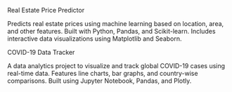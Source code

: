 Real Estate Price Predictor

Predicts real estate prices using machine learning based on location, area, and other features. Built with Python, Pandas, and Scikit-learn. Includes interactive data visualizations using Matplotlib and Seaborn.

COVID-19 Data Tracker

A data analytics project to visualize and track global COVID-19 cases using real-time data. Features line charts, bar graphs, and country-wise comparisons. Built using Jupyter Notebook, Pandas, and Plotly.
